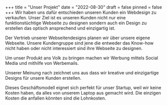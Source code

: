 +++
title = "Unser Projekt"
date = "2022-08-30"
draft = false
pinned = false
+++
Wir haben uns dafür entschieden unseren Kunden ein Webdesign zu verkaufen. Unser Ziel ist es unseren Kunden nicht nur eine funktionstüchtige Webseite zu designen sondern auch ein Design zu erstellen das optisch ansprechend und einzigartig ist. 

Der Vertrieb unserer Webseitendesigns planen wir über unsere eigene Webseite. Unsere Kundengruppe sind jene die entweder das Know-how nicht haben oder nicht interessiert sind ihre Webseite zu designen. 

Um unser Produkt ans Volk zu bringen machen wir Werbung mittels Social Media und mithilfe von Werbemails. 

Unserer Meinung nach zeichnet uns aus dass wir kreative und einzigartige Designs für unsere Kunden erstellen.

Dieses Geschäftsmodell eignet sich perfekt für unser Startup, weil wir keine Kosten haben, da alles von unserem Laptop aus gemacht wird. Die einzigen Kosten die anfallen könnten sind die Lohnkosten.